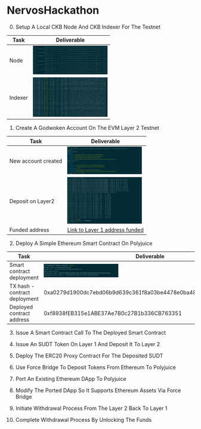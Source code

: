 # NervosHackathon

0) Setup A Local CKB Node And CKB Indexer For The Testnet

| Task      | Deliverable |
| ----------- | ----------- |
|Node|<img src="images/00/node.png" width="200" alt="node">|
|Indexer|<img src="images/00/indexer.png" width="200" alt="indexer">|


1) Create A Godwoken Account On The EVM Layer 2 Testnet

| Task      | Deliverable |
| ----------- | ----------- |
|New account created|<img src="images/01/01_account_new_list.png" width="200" alt="New Account created">|
|Deposit on Layer2|<img src="images/01/02_layer2_deposit.png" width="200" alt="Deposit on Layer2">|
|Funded address|[Link to Layer 1 address funded](https://explorer.nervos.org/aggron/address/ckt1qyqzgvw7gxm4zlnlvnxhaxnf9rc57msm330sy2df5j)|

2) Deploy A Simple Ethereum Smart Contract On Polyjuice

| Task      | Deliverable |
| ----------- | ----------- |
|Smart contract deployment|<img src="images/02/01_deploy_smart_contract.png" width="200" alt="Smart contract deployment">|
|TX hash  - contract deployment|0xa0279d1900dc7ebd06b9d639c361f8a03be4478e0ba4868879df4db3c0aee6ad|
|Deployed contract address|0xf8938fEB315e1ABE37Ae7B0c27B1b336CB763351|


3) Issue A Smart Contract Call To The Deployed Smart Contract

4) Issue An SUDT Token On Layer 1 And Deposit It To Layer 2

5) Deploy The ERC20 Proxy Contract For The Deposited SUDT

6) Use Force Bridge To Deposit Tokens From Ethereum To Polyjuice

7) Port An Existing Ethereum DApp To Polyjuice

8) Modify The Ported DApp So It Supports Ethereum Assets Via Force Bridge

9) Initiate Withdrawal Process From The Layer 2 Back To Layer 1

10) Complete Withdrawal Process By Unlocking The Funds
